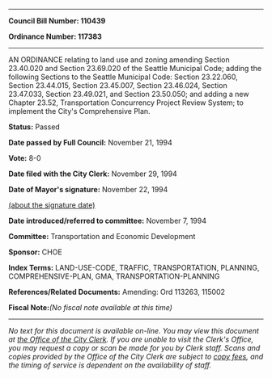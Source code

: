 

********

**Council Bill Number: 110439**
   
**Ordinance Number: 117383**
********

 AN ORDINANCE relating to land use and zoning amending Section 23.40.020 and Section 23.69.020 of the Seattle Municipal Code; adding the following Sections to the Seattle Municipal Code: Section 23.22.060, Section 23.44.015, Section 23.45.007, Section 23.46.024, Section 23.47.033, Section 23.49.021, and Section 23.50.050; and adding a new Chapter 23.52, Transportation Concurrency Project Review System; to implement the City's Comprehensive Plan.

**Status:** Passed
   
**Date passed by Full Council:** November 21, 1994
   
**Vote:** 8-0
   
**Date filed with the City Clerk:** November 29, 1994
   
**Date of Mayor's signature:** November 22, 1994
   
[(about the signature date)](/~public/approvaldate.htm)
   
   
   
**Date introduced/referred to committee:** November 7, 1994
   
**Committee:** Transportation and Economic Development
   
**Sponsor:** CHOE
   
   
**Index Terms:** LAND-USE-CODE, TRAFFIC, TRANSPORTATION, PLANNING, COMPREHENSIVE-PLAN, GMA, TRANSPORTATION-PLANNING

**References/Related Documents:** Amending: Ord 113263, 115002

**Fiscal Note:**_(No fiscal note available at this time)_
********

_No text for this document is available on-line. You may view this document at [the Office of the City Clerk](http://www.seattle.gov/leg/clerk/contactUs.htm). If you are unable to visit the Clerk's Office, you may request a copy or scan be made for you by Clerk staff. Scans and copies provided by the Office of the City Clerk are subject to [copy fees](http://clerk.seattle.gov/~public/clerkfees.htm), and the timing of service is dependent on the availability of staff._


